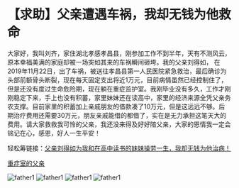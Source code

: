 # 【求助】父亲遭遇车祸，我却无钱为他救命

大家好，我叫刘齐，家住湖北孝感孝昌县，刚参加工作不到半年，天有不测风云，原本幸福美满的家庭却被一场突如其来的车祸瞬间砸垮。我的父亲刘得如， 在2019年11月22日，出了车祸，被送往孝昌县第一人民医院紧急救治，最后确诊为头部前额骨头断裂，现在每天固定支出将近1万元，目前病情虽然已经控制住了，但是还没有度过生命危险期，现在躺在重症监护室。我刚毕业没有多久，工作才刚刚稳定下来，手上也没有积蓄，家里妹妹还在读高中，家里的经济来源全凭父亲务农支撑。目前家里的积蓄加上亲戚朋友的借款凑了10万元，但是这远远不够。后期治疗费用还需要30万元，朋友亲戚能借的都借了，实在是无力承担这笔天大的费用。请大家救救我可怜的父亲，我还没来得及好好陪父亲，大家的恩情我一定会铭记在心，感恩，好人一生平安！

轻松筹链接：[父亲刘得如为我和在高中读书的妹妹操劳一生，我却无钱为他治病！](https://m2.qschou.com/fund/detail?projuuid=c9736a9e-585c-478f-9c85-d98f77bd75f4&shareuuid=efd446b0-0e6f-11ea-93a0-00163e0cc11b&share_no=16e9cd4b14a7b5-09d53b815c6d6a-403e786a-4a640-16e9cd4b14b98f&parent_share_no=16e9b546fb637-0762327b47efc18-7e5a012b-4a640-16e9b546fb7a3e&level=3&sharecc=20001.v9&prevshareuuid=16e9b4e77af25e-0401bd65f6e134-7e5a012b-4a640-16e9b4e77b0b9&prevtimestamp=2019112410535358158237692&shareto=4&sharecount=3&platform=wechat&timestamp=2019112417533580217196194&godeviceid=16e9b4e727a748-070869d31a8605-7e5a012b-4a640-16e9b4e727b6bc)

<a href="https://v.youku.com/v_show/id_XNDQ0Njg1MDE5Mg==.html?spm=a2h3j.8428770.3416059.1" target="blank">重症室的父亲</a>

![father1](https://github.com/jaycethanks/platform/blob/master/0.jpg)
![father1](https://github.com/jaycethanks/platform/blob/master/1.jpg)
![father1](https://github.com/jaycethanks/platform/blob/master/2.jpg)
![father1](https://github.com/jaycethanks/platform/blob/master/3.jpg)
